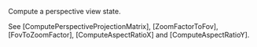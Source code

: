 Compute a perspective view state.

See [ComputePerspectiveProjectionMatrix], [ZoomFactorToFov], [FovToZoomFactor], [ComputeAspectRatioX] and [ComputeAspectRatioY].